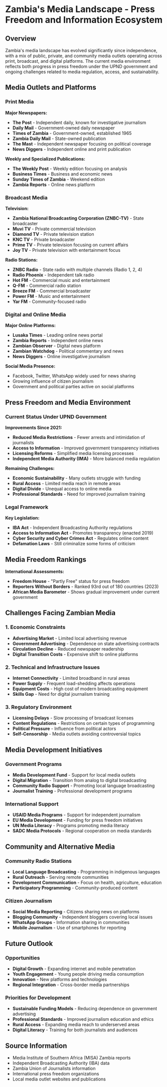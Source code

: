 # Zambia's Media Landscape - Press Freedom and Information Ecosystem

## Overview
Zambia's media landscape has evolved significantly since independence, with a mix of public, private, and community media outlets operating across print, broadcast, and digital platforms. The current media environment reflects both progress in press freedom under the UPND government and ongoing challenges related to media regulation, access, and sustainability.

## Media Outlets and Platforms

### Print Media
**Major Newspapers:**
- **The Post** - Independent daily, known for investigative journalism
- **Daily Mail** - Government-owned daily newspaper
- **Times of Zambia** - Government-owned, established 1965
- **Zambia Daily Mail** - State-owned publication
- **The Mast** - Independent newspaper focusing on political coverage
- **News Diggers** - Independent online and print publication

**Weekly and Specialized Publications:**
- **The Weekly Post** - Weekly edition focusing on analysis
- **Business Times** - Business and economic news
- **Sunday Times of Zambia** - Weekend edition
- **Zambia Reports** - Online news platform

### Broadcast Media

**Television:**
- **Zambia National Broadcasting Corporation (ZNBC-TV)** - State broadcaster
- **Muvi TV** - Private commercial television
- **Diamond TV** - Private television station
- **KNC TV** - Private broadcaster
- **Prime TV** - Private television focusing on current affairs
- **Joy TV** - Private television with entertainment focus

**Radio Stations:**
- **ZNBC Radio** - State radio with multiple channels (Radio 1, 2, 4)
- **Radio Phoenix** - Independent talk radio
- **Hot FM** - Commercial music and entertainment
- **Q-FM** - Commercial radio station
- **Breeze FM** - Commercial broadcaster
- **Power FM** - Music and entertainment
- **Yar FM** - Community-focused radio

### Digital and Online Media
**Major Online Platforms:**
- **Lusaka Times** - Leading online news portal
- **Zambia Reports** - Independent online news
- **Zambian Observer** - Digital news platform
- **Zambian Watchdog** - Political commentary and news
- **News Diggers** - Online investigative journalism

**Social Media Presence:**
- Facebook, Twitter, WhatsApp widely used for news sharing
- Growing influence of citizen journalism
- Government and political parties active on social platforms

## Press Freedom and Media Environment

### Current Status Under UPND Government
**Improvements Since 2021:**
- **Reduced Media Restrictions** - Fewer arrests and intimidation of journalists
- **Access to Information** - Improved government transparency initiatives
- **Licensing Reforms** - Simplified media licensing processes
- **Independent Media Authority (IMA)** - More balanced media regulation

**Remaining Challenges:**
- **Economic Sustainability** - Many outlets struggle with funding
- **Rural Access** - Limited media reach in remote areas
- **Digital Divide** - Unequal access to online media
- **Professional Standards** - Need for improved journalism training

### Legal Framework
**Key Legislation:**
- **IBA Act** - Independent Broadcasting Authority regulations
- **Access to Information Act** - Promotes transparency (enacted 2019)
- **Cyber Security and Cyber Crimes Act** - Regulates online content
- **Defamation Laws** - Still criminalize some forms of criticism

## Media Freedom Rankings
**International Assessments:**
- **Freedom House** - "Partly Free" status for press freedom
- **Reporters Without Borders** - Ranked 93rd out of 180 countries (2023)
- **African Media Barometer** - Shows gradual improvement under current government

## Challenges Facing Zambian Media

### 1. Economic Constraints
- **Advertising Market** - Limited local advertising revenue
- **Government Advertising** - Dependence on state advertising contracts
- **Circulation Decline** - Reduced newspaper readership
- **Digital Transition Costs** - Expensive shift to online platforms

### 2. Technical and Infrastructure Issues
- **Internet Connectivity** - Limited broadband in rural areas
- **Power Supply** - Frequent load-shedding affects operations
- **Equipment Costs** - High cost of modern broadcasting equipment
- **Skills Gap** - Need for digital journalism training

### 3. Regulatory Environment
- **Licensing Delays** - Slow processing of broadcast licenses
- **Content Regulations** - Restrictions on certain types of programming
- **Political Pressure** - Influence from political actors
- **Self-Censorship** - Media outlets avoiding controversial topics

## Media Development Initiatives

### Government Programs
- **Media Development Fund** - Support for local media outlets
- **Digital Migration** - Transition from analog to digital broadcasting
- **Community Radio Support** - Promoting local language broadcasting
- **Journalist Training** - Professional development programs

### International Support
- **USAID Media Programs** - Support for independent journalism
- **EU Media Development** - Funding for press freedom initiatives
- **UN Media Literacy** - Programs promoting media literacy
- **SADC Media Protocols** - Regional cooperation on media standards

## Community and Alternative Media

### Community Radio Stations
- **Local Language Broadcasting** - Programming in indigenous languages
- **Rural Outreach** - Serving remote communities
- **Development Communication** - Focus on health, agriculture, education
- **Participatory Programming** - Community-produced content

### Citizen Journalism
- **Social Media Reporting** - Citizens sharing news on platforms
- **Blogging Community** - Independent bloggers covering local issues
- **WhatsApp Groups** - Information sharing in communities
- **Mobile Journalism** - Use of smartphones for reporting

## Future Outlook

### Opportunities
- **Digital Growth** - Expanding internet and mobile penetration
- **Youth Engagement** - Young people driving media consumption
- **Innovation** - New platforms and technologies
- **Regional Integration** - Cross-border media partnerships

### Priorities for Development
- **Sustainable Funding Models** - Reducing dependence on government advertising
- **Professional Standards** - Improved journalism education and ethics
- **Rural Access** - Expanding media reach to underserved areas
- **Digital Literacy** - Training for both journalists and audiences

## Source Information
- Media Institute of Southern Africa (MISA) Zambia reports
- Independent Broadcasting Authority (IBA) data
- Zambia Union of Journalists information
- International press freedom organizations
- Local media outlet websites and publications

